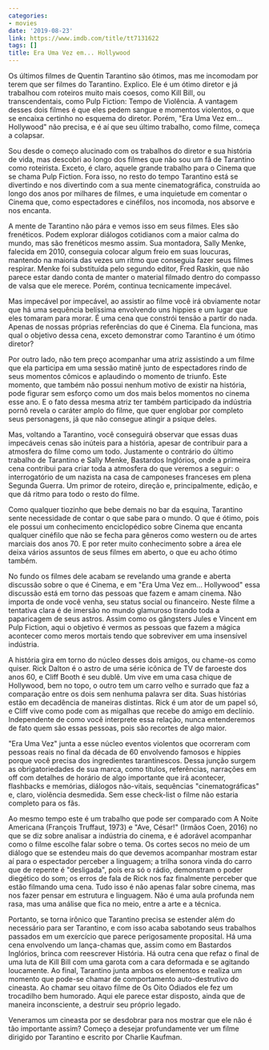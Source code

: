 ```yaml
---
categories:
- movies
date: '2019-08-23'
link: https://www.imdb.com/title/tt7131622
tags: []
title: Era Uma Vez em... Hollywood
---
```


Os últimos filmes de Quentin Tarantino são ótimos, mas me incomodam por terem que ser filmes do Tarantino. Explico. Ele é um ótimo diretor e já trabalhou com roteiros muito mais coesos, como Kill Bill, ou transcendentais, como Pulp Fiction: Tempo de Violência. A vantagem desses dois filmes é que eles pedem sangue e momentos violentos, o que se encaixa certinho no esquema do diretor. Porém, "Era Uma Vez em... Hollywood" não precisa, e é aí que seu último trabalho, como filme, começa a colapsar.

Sou desde o começo alucinado com os trabalhos do diretor e sua história de vida, mas descobri ao longo dos filmes que não sou um fã de Tarantino como roteirista. Exceto, é claro, aquele grande trabalho para o Cinema que se chama Pulp Fiction. Fora isso, no resto do tempo Tarantino está se divertindo e nos divertindo com a sua mente cinematográfica, construída ao longo dos anos por milhares de filmes, e uma inquietude em comentar o Cinema que, como espectadores e cinéfilos, nos incomoda, nos absorve e nos encanta.

A mente de Tarantino não pára e vemos isso em seus filmes. Eles são frenéticos. Podem explorar diálogos cotidianos com a maior calma do mundo, mas são frenéticos mesmo assim. Sua montadora, Sally Menke, falecida em 2010, conseguia colocar algum freio em suas loucuras, mantendo na maioria das vezes um ritmo que conseguia fazer seus filmes respirar. Menke foi substituída pelo segundo editor, Fred Raskin, que não parece estar dando conta de manter o material filmado dentro do compasso de valsa que ele merece. Porém, continua tecnicamente impecável.

Mas impecável por impecável, ao assistir ao filme você irá obviamente notar que há uma sequência belíssima envolvendo uns hippies e um lugar que eles tomaram para morar. É uma cena que constrói tensão a partir do nada. Apenas de nossas próprias referências do que é Cinema. Ela funciona, mas qual o objetivo dessa cena, exceto demonstrar como Tarantino é um ótimo diretor?

Por outro lado, não tem preço acompanhar uma atriz assistindo a um filme que ela participa em uma sessão matinê junto de espectadores rindo de seus momentos cômicos e aplaudindo o momento de triunfo. Este momento, que também não possui nenhum motivo de existir na história, pode figurar sem esforço como um dos mais belos momentos no cinema esse ano. E o fato dessa mesma atriz ter também participado da indústria pornô revela o caráter amplo do filme, que quer englobar por completo seus personagens, já que não consegue atingir a psique deles.

Mas, voltando a Tarantino, você conseguirá observar que essas duas impecáveis cenas são inúteis para a história, apesar de contribuir para a atmosfera do filme como um todo. Justamente o contrário do último trabalho de Tarantino e Sally Menke, Bastardos Inglórios, onde a primeira cena contribui para criar toda a atmosfera do que veremos a seguir: o interrogatório de um nazista na casa de camponeses franceses em plena Segunda Guerra. Um primor de roteiro, direção e, principalmente, edição, e que dá ritmo para todo o resto do filme.

Como qualquer tiozinho que bebe demais no bar da esquina, Tarantino sente necessidade de contar o que sabe para o mundo. O que é ótimo, pois ele possui um conhecimento enciclopédico sobre Cinema que encanta qualquer cinéfilo que não se fecha para gêneros como western ou de artes marciais dos anos 70. E por reter muito conhecimento sobre a área ele deixa vários assuntos de seus filmes em aberto, o que eu acho ótimo também.

No fundo os filmes dele acabam se revelando uma grande e aberta discussão sobre o que é Cinema, e em "Era Uma Vez em... Hollywood" essa discussão está em torno das pessoas que fazem e amam cinema. Não importa de onde você venha, seu status social ou financeiro. Neste filme a tentativa clara é de imersão no mundo glamuroso tirando toda a paparicagem de seus astros. Assim como os gângsters Jules e Vincent em Pulp Fiction, aqui o objetivo é vermos as pessoas que fazem a mágica acontecer como meros mortais tendo que sobreviver em uma insensível indústria.

A história gira em torno do núcleo desses dois amigos, ou chame-os como quiser. Rick Dalton é o astro de uma série icônica de TV de faroeste dos anos 60, e Cliff Booth é seu dublê. Um vive em uma casa chique de Hollywood, bem no topo, o outro tem um carro velho e surrado que faz a comparação entre os dois sem nenhuma palavra ser dita. Suas histórias estão em decadência de maneiras distintas. Rick é um ator de um papel só, e Cliff vive como pode com as migalhas que recebe do amigo em declínio. Independente de como você interprete essa relação, nunca entenderemos de fato quem são essas pessoas, pois são recortes de algo maior.

"Era Uma Vez" junta a esse núcleo eventos violentos que ocorreram com pessoas reais no final da década de 60 envolvendo famosos e hippies porque você precisa dos ingredientes tarantinescos. Dessa junção surgem as obrigatoriedades de sua marca, como títulos, referências, narrações em off com detalhes de horário de algo importante que irá acontecer, flashbacks e memórias, diálogos não-vitais, sequências "cinematográficas" e, claro, violência desmedida. Sem esse check-list o filme não estaria completo para os fãs.

Ao mesmo tempo este é um trabalho que pode ser comparado com A Noite Americana (François Truffaut, 1973) e "Ave, César!" (Irmãos Coen, 2016) no que se diz sobre analisar a indústria do cinema, e é adorável acompanhar como o filme escolhe falar sobre o tema. Os cortes secos no meio de um diálogo que se estendeu mais do que devemos acompanhar mostram estar aí para o espectador perceber a linguagem; a trilha sonora vinda do carro que de repente é "desligada", pois era só o rádio, demonstram o poder diegético do som; os erros de fala de Rick nos faz finalmente perceber que estão filmando uma cena. Tudo isso é não apenas falar sobre cinema, mas nos fazer pensar em estrutura e linguagem. Não é uma aula profunda nem rasa, mas uma análise que fica no meio, entre a arte e a técnica.

Portanto, se torna irônico que Tarantino precisa se estender além do necessário para ser Tarantino, e com isso acaba sabotando seus trabalhos passados em um exercício que parece perigosamente proposital. Há uma cena envolvendo um lança-chamas que, assim como em Bastardos Inglórios, brinca com reescrever História. Há outra cena que refaz o final de uma luta de Kill Bill com uma garota com a cara deformada e se agitando loucamente. Ao final, Tarantino junta ambos os elementos e realiza um momento que pode-se chamar de comportamento auto-destrutivo do cineasta. Ao chamar seu oitavo filme de Os Oito Odiados ele fez um trocadilho bem humorado. Aqui ele parece estar disposto, ainda que de maneira inconsciente, a destruir seu próprio legado.

Veneramos um cineasta por se desdobrar para nos mostrar que ele não é tão importante assim? Começo a desejar profundamente ver um filme dirigido por Tarantino e escrito por Charlie Kaufman.